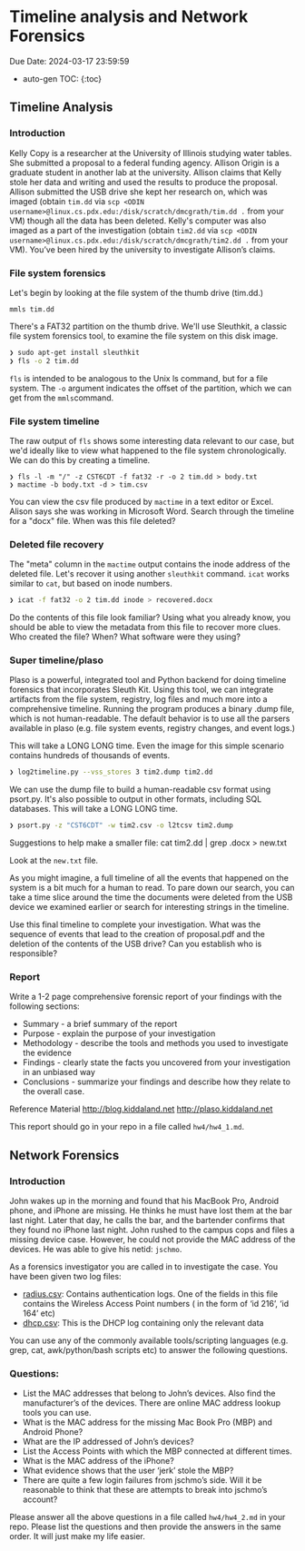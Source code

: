 # Timeline analysis and Network Forensics

Due Date: 2024-03-17 23:59:59

* auto-gen TOC:
{:toc}

## Timeline Analysis

### Introduction

Kelly Copy is a researcher at the University of Illinois studying water tables. She submitted a proposal to a federal funding agency. Allison Origin is a graduate student in another lab at the university. Allison claims that Kelly stole her data and writing and used the results to produce the proposal. Allison submitted the USB drive she kept her research on, which was imaged (obtain `tim.dd` via `scp <ODIN username>@linux.cs.pdx.edu:/disk/scratch/dmcgrath/tim.dd .` from your VM) though all the data has been deleted. Kelly's computer was also imaged as a part of the investigation (obtain `tim2.dd` via `scp <ODIN username>@linux.cs.pdx.edu:/disk/scratch/dmcgrath/tim2.dd .` from your VM). You’ve been hired by the university to investigate Allison’s claims.

### File system forensics
Let's begin by looking at the file system of the thumb drive (tim.dd.)

`mmls tim.dd`

There's a FAT32 partition on the thumb drive. We'll use Sleuthkit, a classic file system forensics tool, to examine the file system on this disk image.

```sh
❯ sudo apt-get install sleuthkit
❯ fls -o 2 tim.dd
```

`fls​` is intended to be analogous to the Unix ​ls​ command, but for a file system. The `​-o`​ argument indicates the offset of the partition, which we can get from the `​mmls​` command.

### File system timeline

The raw output of `​fls​` shows some interesting data relevant to our case, but we'd ideally like to view what happened to the file system chronologically. We can do this by creating a timeline.

```
❯ fls -l -m "/" -z CST6CDT -f fat32 -r -o 2 tim.dd > body.txt
❯ mactime -b body.txt -d > tim.csv
```

You can view the csv file produced by `mactime` in a text editor or Excel. Alison says she was working in Microsoft Word. Search through the timeline for a "docx" file. When was this file deleted?

### Deleted file recovery

The "meta" column in the `mactime` output contains the inode address of the deleted file. Let's recover it using another `sleuthkit` command. `icat` works similar to `cat`, but based on inode numbers.

```sh
❯ icat -f fat32 -o 2 tim.dd ​inode​ > recovered.docx
```

Do the contents of this file look familiar? Using what you already know, you should be able to view the metadata from this file to recover more clues. Who created the file? When? What software were they using?

### Super timeline/plaso

Plaso is a powerful, integrated tool and Python backend for doing timeline forensics that incorporates Sleuth Kit. Using this tool, we can integrate artifacts from the file system, registry, log files and much more into a comprehensive timeline. Running the program produces a binary .dump file, which is not human-readable. The default behavior is to use all the parsers available in plaso (e.g. file system events, registry changes, and event logs.)

This will take a LONG LONG time. ​Even the image for this simple scenario contains hundreds of thousands of events.

```sh
❯ log2timeline.py --vss_stores 3 tim2.dump tim2.dd
```

We can use the dump file to build a human-readable csv format using psort.py. It's also possible to output in other formats, including SQL databases. ​This will take a LONG LONG time.

```sh
❯ psort.py -z "CST6CDT" -w tim2.csv -o l2tcsv tim2.dump
```

Suggestions to help make a smaller file: cat tim2.dd | grep .docx > new.txt

Look at the `new.txt` file.

As you might imagine, a full timeline of all the events that happened on the system is a bit much for a human to read. To pare down our search, you can take a time slice around the time the documents were deleted from the USB device we examined earlier or search for interesting strings in the timeline.

Use this final timeline to complete your investigation. What was the sequence of events that lead to the creation of ​proposal.pdf​ and the deletion of the contents of the USB drive? Can you establish who is responsible?

### Report
Write a 1-2 page comprehensive forensic report of your findings with the following sections:

* Summary - a brief summary of the report
* Purpose - explain the purpose of your investigation
* Methodology - describe the tools and methods you used to investigate the evidence
* Findings - clearly state the facts you uncovered from your investigation in an unbiased way
* Conclusions - summarize your findings and describe how they relate to the overall case.

Reference Material
http://blog.kiddaland.net
http://plaso.kiddaland.net

This report should go in your repo in a file called `hw4/hw4_1.md`.

## Network Forensics

### Introduction

John wakes up in the morning and found that his MacBook Pro, Android phone, and iPhone are missing. He thinks he must have lost them at the bar last night. Later that day, he calls the bar, and the bartender confirms that they found no iPhone last night. John rushed to the campus cops and files a missing device case.  However, he could not provide the MAC address of the devices. He was able to give his netid: `jschmo`.

As a forensics investigator you are called in to investigate the case. You have been given two log files:

* [radius.csv](radius1.3.csv): Contains authentication logs. One of the fields in this file contains the Wireless Access Point numbers ( in the form of ‘id 216’, ‘id 164’ etc)
* [dhcp.csv](dhcp1.1.csv): This is the DHCP log containing only the relevant data

You can use any of the commonly available tools/scripting languages (e.g. grep, cat, awk/python/bash scripts etc) to answer the following questions.

### Questions:

* List the MAC addresses that belong to John’s devices.  Also find the manufacturer’s of the devices. There are online MAC address lookup tools you can use.
* What is the MAC address for the missing Mac Book Pro (MBP) and Android Phone?
* What are the IP addressed of John’s devices?
* List the Access Points with which the MBP connected at different times.
* What is the MAC address of the iPhone?
* What evidence shows that the user ‘jerk’ stole the MBP?
* There are quite a few login failures from jschmo’s side. Will it be reasonable to think that these are attempts to break into jschmo’s account?

Please answer all the above questions in a file called `hw4/hw4_2.md` in your repo. Please list the questions and then provide the answers in the same order. It will just make my life easier.